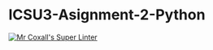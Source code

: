 # ICSU3-Asignment-2-Python	

[![Mr Coxall's Super Linter](https://github.com/Haley-LeBon/ICSU3-Asignment-2-Python/workflows/Mr%20Coxall's%20Super%20Linter/badge.svg)](https://github.com/Haley-LeBon/ICSU3-Asignment-2-Python/actions/)
